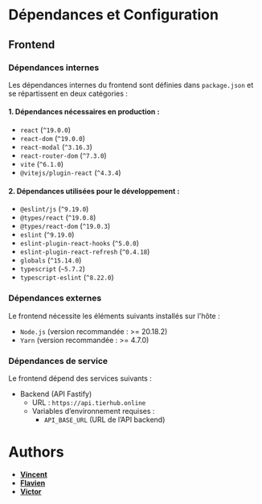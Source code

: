 # Dépendances et Configuration

## Frontend

### Dépendances internes

Les dépendances internes du frontend sont définies dans `package.json` et se répartissent en deux catégories :

#### 1. Dépendances nécessaires en production :

- `react` (`^19.0.0`)
- `react-dom` (`^19.0.0`)
- `react-modal` (`^3.16.3`)
- `react-router-dom` (`^7.3.0`)
- `vite` (`^6.1.0`)
- `@vitejs/plugin-react` (`^4.3.4`)

#### 2. Dépendances utilisées pour le développement :

- `@eslint/js` (`^9.19.0`)
- `@types/react` (`^19.0.8`)
- `@types/react-dom` (`^19.0.3`)
- `eslint` (`^9.19.0`)
- `eslint-plugin-react-hooks` (`^5.0.0`)
- `eslint-plugin-react-refresh` (`^0.4.18`)
- `globals` (`^15.14.0`)
- `typescript` (`~5.7.2`)
- `typescript-eslint` (`^8.22.0`)

### Dépendances externes

Le frontend nécessite les éléments suivants installés sur l'hôte :

- `Node.js` (version recommandée : >= 20.18.2)
- `Yarn` (version recommandée : >= 4.7.0)

### Dépendances de service

Le frontend dépend des services suivants :

- Backend (API Fastify)
    - URL : `https://api.tierhub.online`
    - Variables d’environnement requises :
        - `API_BASE_URL` (URL de l’API backend)

# Authors
- **[Vincent](https://git.ecole-89.com/vincent.ribeiro-paradela)**
- **[Flavien](https://git.ecole-89.com/flavien.fromaget)**
- **[Victor](https://git.ecole-89.com/victor.vandeputte)**